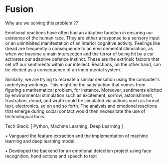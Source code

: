 # Fusion
Why are we solving this problem ??

Emotional reactions have often had an adaptive function in ensuring our existence of the human race. They are either a response to a sensory input or an uninhibited manifestation of an interior cognitive activity. Feelings like dread are frequently a consequence to an environmental stimulation, as when we traverse a main intersection and the terror of being hit by a car activates our adaptive defence instinct. These are the extrinsic factors that set off our sentiments within our intellect. Reactions, on the other hand, can be elicited as a consequence of an inner mental system.

Similarly, we are trying to recreate a similar sensation using the computer's underlying workings. This might be the satisfaction that comes from figuring a mathematical problem, for instance. Moreover, sentiments elicited by environmental stimulation such as excitement, sorrow, astonishment, frustration, dread, and wrath could be simulated via actions such as formal text, electronics, so on and so forth. The analysis and emotional reactions that emerge during social contact would then necessitate the use of technological tools.

Tech Stack: [ Python, Machine Learning, Deep Learning ]

• Vanguard the feature extraction and the implementation of machine learning and deep learning model.

• Developed the backend for an emotional detection project using face recognition, hand actions
and speech to text
